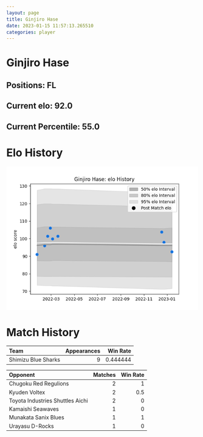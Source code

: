 ```yaml
---  
layout: page  
title: Ginjiro Hase  
date: 2023-01-15 11:57:13.265510  
categories: player  
---
```

# Ginjiro Hase

## Positions: FL

## Current elo: 92.0

## Current Percentile: 55.0

# Elo History


![elo history](history_GinjiroHase.png)
# Match History


| Team                |   Appearances |   Win Rate |
|:--------------------|--------------:|-----------:|
| Shimizu Blue Sharks |             9 |   0.444444 |

| Opponent                         |   Matches |   Win Rate |
|:---------------------------------|----------:|-----------:|
| Chugoku Red Regulions            |         2 |        1   |
| Kyuden Voltex                    |         2 |        0.5 |
| Toyota Industries Shuttles Aichi |         2 |        0   |
| Kamaishi Seawaves                |         1 |        0   |
| Munakata Sanix Blues             |         1 |        1   |
| Urayasu D-Rocks                  |         1 |        0   |
